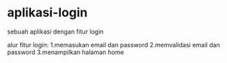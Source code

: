 # aplikasi-login
sebuah aplikasi dengan fitur login

alur fitur login:
1.memasukan email dan password 
2.memvalidasi email dan password
3.menampilkan halaman home
